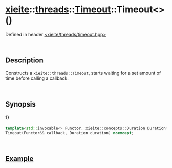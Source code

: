 # [xieite](../../../../../../xieite.md)\:\:[threads](../../../../../../threads.md)\:\:[Timeout](../../../../timeout.md)\:\:Timeout\<\>\(\)
Defined in header [<xieite/threads/timeout.hpp>](../../../../../../../include/xieite/threads/timeout.hpp)

&nbsp;

## Description
Constructs a `xieite::threads::Timeout`, starts waiting for a set amount of time before calling a callback.

&nbsp;

## Synopsis
#### 1)
```cpp
template<std::invocable<> Functor, xieite::concepts::Duration Duration>
Timeout(Functor&& callback, Duration duration) noexcept;
```

&nbsp;

## [Example](../../../../timeout.md#Example)
